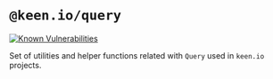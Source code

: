 # `@keen.io/query`

[![Known Vulnerabilities](https://snyk.io/test/github/keen/keen/badge.svg?targetFile=packages/query/package.json)](https://snyk.io/test/github/keen/keen?targetFile=packages/utils/package.json)

Set of utilities and helper functions related with `Query` used in `keen.io` projects.
